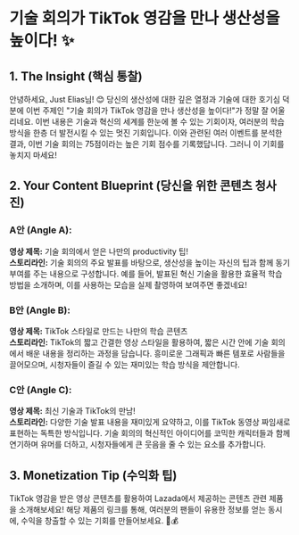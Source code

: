 # 기술 회의가 TikTok 영감을 만나 생산성을 높이다! ✨

## 1. The Insight (핵심 통찰) 
안녕하세요, Just Elias님! 😊 당신의 생산성에 대한 깊은 열정과 기술에 대한 호기심 덕분에 이번 주제인 "기술 회의가 TikTok 영감을 만나 생산성을 높이다!"가 정말 잘 어울리네요. 이번 내용은 기술과 혁신의 세계를 한눈에 볼 수 있는 기회이자, 여러분의 학습 방식을 한층 더 발전시킬 수 있는 멋진 기회입니다. 이와 관련된 여러 이벤트를 분석한 결과, 이번 기술 회의는 75점이라는 높은 기회 점수를 기록했답니다. 그러니 이 기회를 놓치지 마세요!

## 2. Your Content Blueprint (당신을 위한 콘텐츠 청사진)

### A안 (Angle A):
**영상 제목:** 기술 회의에서 얻은 나만의 productivity 팁!  
**스토리라인:** 기술 회의의 주요 발표를 바탕으로, 생산성을 높이는 자신의 팁과 함께 동기부여를 주는 내용으로 구성합니다. 예를 들어, 발표된 혁신 기술을 활용한 효율적 학습 방법을 소개하며, 이를 사용하는 모습을 실제 촬영하여 보여주면 좋겠네요! 

### B안 (Angle B): 
**영상 제목:** TikTok 스타일로 만드는 나만의 학습 콘텐츠  
**스토리라인:** TikTok의 짧고 간결한 영상 스타일을 활용하여, 짧은 시간 안에 기술 회의에서 배운 내용을 정리하는 과정을 담습니다. 흥미로운 그래픽과 빠른 템포로 사람들을 끌어모으며, 시청자들이 즐길 수 있는 재미있는 학습 방식을 제안합니다.

### C안 (Angle C):
**영상 제목:** 최신 기술과 TikTok의 만남!  
**스토리라인:** 다양한 기술 발표 내용을 재미있게 요약하고, 이를 TikTok 동영상 짜임새로 표현하는 독특한 방식입니다. 기술 회의의 혁신적인 아이디어를 코믹한 캐릭터들과 함께 연기하며 유머를 더하고, 시청자들에게 큰 웃음을 줄 수 있는 요소를 추가합니다. 

## 3. Monetization Tip (수익화 팁)
TikTok 영감을 받은 영상 콘텐츠를 활용하여 Lazada에서 제공하는 콘텐츠 관련 제품을 소개해보세요! 해당 제품의 링크를 통해, 여러분의 팬들이 유용한 정보를 얻는 동시에, 수익을 창출할 수 있는 기회를 만들어보세요. 🔗💰